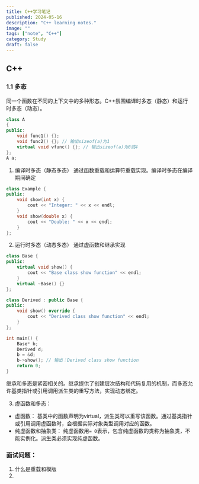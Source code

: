 ```yaml
---
title: C++学习笔记
published: 2024-05-16
description: "C++ learning notes."
image: ""
tags: ["note", "C++"]
category: Study
draft: false
---
```


## C++

### 1.1 多态
同一个函数在不同的上下文中的多种形态。C++氛围编译时多态（静态）和运行时多态（动态）。

```c++
class A
{
public:
    void func1() {};
    void func2() {}; // 输出sizeof(a)为1
    virtual void vfunc() {}; // 输出sizeof(a)为8或4
};
A a;
```
1. 编译时多态（静态多态）
通过函数重载和运算符重载实现。编译时多态在编译期间确定
```c++
class Example {
public:
    void show(int x) {
        cout << "Integer: " << x << endl;
    }
    void show(double x) {
        cout << "Double: " << x << endl;
    }
};
```
2. 运行时多态（动态多态）
通过虚函数和继承实现
```c++
class Base {
public:
    virtual void show() {
        cout << "Base class show function" << endl;
    }
    virtual ~Base() {}
};

class Derived : public Base {
public:
    void show() override {
        cout << "Derived class show function" << endl;
    }
};

int main() {
    Base* b;
    Derived d;
    b = &d;
    b->show(); // 输出：Derived class show function
    return 0;
}
```
继承和多态是紧密相关的。继承提供了创建层次结构和代码复用的机制，而多态允许基类指针或引用调用派生类的重写方法，实现动态绑定。

3. 虚函数和多态：
* 虚函数： 基类中的函数声明为virtual，派生类可以重写该函数。通过基类指针或引用调用虚函数时，会根据实际对象类型调用对应的函数。
* 纯虚函数和抽象类： 纯虚函数用`= 0`表示，包含纯虚函数的类称为抽象类，不能实例化。派生类必须实现纯虚函数。

### 面试问题：
1. 什么是重载和模版
2. 